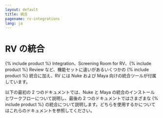 ```yaml
---
layout: default
title: 統合
pagename: rv-integrations
lang: ja
---
```


# RV の統合

{% include product %} Integration、Screening Room for RV、{% include product %} Review など、機能セットに違いがあるいくつかの {% include product %} 統合に加え、RV には Nuke および Maya 向けの統合ツールが付属しています。

以下の最初の 2 つのドキュメントでは、Nuke と Maya の統合のインストールとワークフローについて説明し、最後の 2 つのドキュメントではさまざまな {% include product %} の統合について説明します。どちらを使用するかについてはこれらのドキュメントを参照してください。
